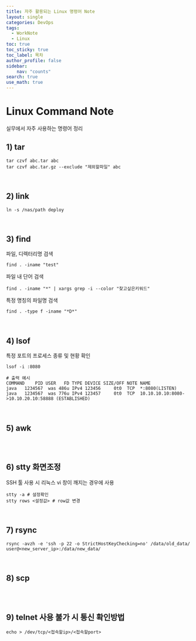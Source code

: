 ```yaml
---
title: 자주 활용되는 Linux 명령어 Note
layout: single
categories: DevOps
tags:
  - WorkNote
  - Linux
toc: true
toc_sticky: true
toc_label: 목차
author_profile: false
sidebar: 
    nav: "counts"
search: true
use_math: true
---
```

# Linux Command Note
<div class="notice--success">
  실무에서 자주 사용하는 명령어 정리
</div>

## 1) tar
```shell
tar czvf abc.tar abc
tar czvf abc.tar.gz --exclude "제외할파일" abc
```
<br>

## 2) link
```shell
ln -s /nas/path deploy
```
<br>

## 3) find
파일, 디렉터리명 검색
```shell
find . -iname "test"
```
파일 내 단어 검색
```shell
find . -iname "*" | xargs grep -i --color "찾고싶은키워드"
```
특정 명칭의 파일명 검색
```shell
find . -type f -iname "*D*"
```
<br>

## 4) lsof
특정 포트의 프로세스 종류 및 현황 확인
```shell
lsof -i :8080
```
```shell
# 출력 예시
COMMAND    PID USER   FD TYPE DEVICE SIZE/OFF NOTE NAME
java   1234567  was 486u IPv4 123456     0t0  TCP  *:8080(LISTEN)
java   1234567  was 776u IPv4 123457     0t0  TCP  10.10.10.10:8080->10.10.20.10:58888 (ESTABLISHED)
```
<br>

## 5) awk
```shell

```
<br>

## 6) stty 화면조정
SSH 툴 사용 시 리눅스 vi 창이 깨지는 경우에 사용
```shell
stty -a # 설정확인
stty rows <설정값> # row값 변경
```
<br>

## 7) rsync
```shell
rsync -avzh -e 'ssh -p 22 -o StrictHostKeyChecking=no' /data/old_data/ user@<new_server_ip>:/data/new_data/
```
<br>

## 8) scp
```shell

```
<br>

## 9) telnet 사용 불가 시 통신 확인방법
```shell
echo > /dev/tcp/<접속할ip>/<접속할port>
```